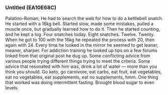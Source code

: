 ### Untitled (EA10E68C)

Palatino-Roman; He had to search the web for how to do a kettlebell snatch. He started with a 16kg bell. Started slow, made some mistakes, pulled a muscle once, but gradually learned how to do it. Then he started counting, and he kept a log. Four snatches today. Eight snatches. Twelve. Twenty. When he got to 100 with the 16kg he repeated the process with 20, then again with 24. Every time he looked in the mirror he seemed to get leaner, meaner, sharper. For addiction training he looked up tips on a few forums linked from that original post he dug up. Some conflicting advice from various people trying different things trying to meet the criteria. Some advice that resonated with him was, drink a lot of water — more than you think you should. Go keto, go carnivore, eat carbs, eat fruit, eat vegetables, eat no vegetables, eat supplements, eat no supplements, hmm. One thing that worked was doing intermittent fasting. Brought blood sugar to even levels.
